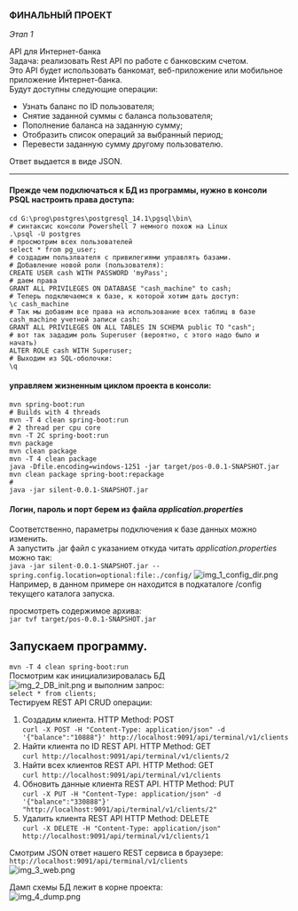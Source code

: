 ### ФИНАЛЬНЫЙ ПРОЕКТ
*Этап 1*

API для Интернет-банка  
Задача: реализовать Rest API по работе с банковским счетом.  
Это API будет использовать банкомат, веб-приложение или мобильное приложение Интернет-банка.  
Будут доступны следующие операции:
- Узнать баланс по ID пользователя;
- Снятие заданной суммы с баланса пользователя;
- Пополнение баланса на заданную сумму;
- Отобразить список операций за выбранный период;
- Перевести заданную сумму другому пользователю.

Ответ выдается в виде JSON.
___
#### Прежде чем подключаться к БД из программы, нужно в консоли PSQL настроить права доступа:
```
cd G:\prog\postgres\postgresql_14.1\pgsql\bin\
# синтаксис консоли Powershell 7 немного похож на Linux
.\psql -U postgres
# просмотрим всех пользователей
select * from pg_user;
# создадим пользлвателя с привилегиями управлять базами.
# Добавление новой роли (пользователя):
CREATE USER cash WITH PASSWORD 'myPass';
# даем права
GRANT ALL PRIVILEGES ON DATABASE "cash_machine" to cash;
# Теперь подключаемся к базе, к которой хотим дать доступ:
\c cash_machine
# Так мы добавим все права на использование всех таблиц в базе cash_machine учетной записи cash:
GRANT ALL PRIVILEGES ON ALL TABLES IN SCHEMA public TO "cash";
# вот так зададим роль Superuser (вероятно, с этого надо было и начать)
ALTER ROLE cash WITH Superuser;
# Выходим из SQL-оболочки:
\q
```
#### управляем жизненным циклом проекта в консоли:
```mvn spring-boot:run  
mvn spring-boot:run
# Builds with 4 threads
mvn -T 4 clean spring-boot:run
# 2 thread per cpu core
mvn -T 2C spring-boot:run
mvn package
mvn clean package
mvn -T 4 clean package
java -Dfile.encoding=windows-1251 -jar target/pos-0.0.1-SNAPSHOT.jar
mvn clean package spring-boot:repackage
# 
java -jar silent-0.0.1-SNAPSHOT.jar
```
#### Логин, пароль и порт берем из файла *application.properties*  
Соответственно, параметры подключения к базе данных можно изменить.  
А запустить .jar файл с указанием откуда читать *application.properties* можно так:  
```java -jar silent-0.0.1-SNAPSHOT.jar --spring.config.location=optional:file:./config/```
![img_1_config_dir.png](img_1_config_dir.png)  
Например, в данном примере он находится в подкаталоге /config текущего каталога запуска.

просмотреть содержимое архива:  
```jar tvf target/pos-0.0.1-SNAPSHOT.jar```  

Запускаем программу.
---
``` mvn -T 4 clean spring-boot:run ```  
Посмотрим как инициализировалась БД  
![img_2_DB_init.png](img_2_DB_init.png)
и выполним запрос:  
```select * from clients;```  
Тестируем REST API CRUD операции:
1. Создадим клиента. HTTP Method: POST  
```curl -X POST -H "Content-Type: application/json" -d '{"balance":"10888"}' http://localhost:9091/api/terminal/v1/clients```  
2. Найти клиента по ID REST API. HTTP Method: GET  
```curl http://localhost:9091/api/terminal/v1/clients/2```  
3. Найти всех клиентов REST API. HTTP Method: GET  
```curl http://localhost:9091/api/terminal/v1/clients```  
4. Обновить данные клиента REST API. HTTP Method: PUT  
```curl -X PUT -H "Content-Type: application/json" -d '{"balance":"330888"}' "http://localhost:9091/api/terminal/v1/clients/2"```  
5. Удалить клиента REST API HTTP Method: DELETE  
```curl -X DELETE -H "Content-Type: application/json" http://localhost:9091/api/terminal/v1/clients/1```  

Смотрим JSON ответ нашего REST сервиса в браузере:  
```http://localhost:9091/api/terminal/v1/clients```  
![img_3_web.png](img_3_web.png)

Дамп схемы БД лежит в корне проекта:  
![img_4_dump.png](img_4_dump.png)
